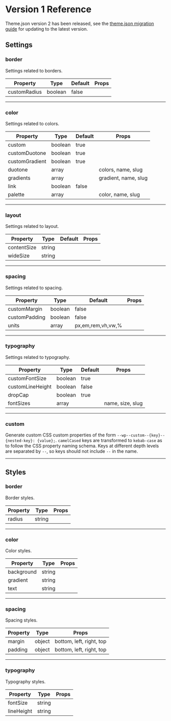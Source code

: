 # Version 1 Reference

Theme.json version 2 has been released, see the [theme.json migration guide](/docs/reference-guides/theme-json/theme-json-migrations.md#migrating-from-v1-to-v2) for updating to the latest version.

## Settings

### border

Settings related to borders.

| Property  | Type   | Default | Props  |
| ---       | ---    | ---    |---   |
| customRadius | boolean | false |  |

---

### color

Settings related to colors.

| Property  | Type   | Default | Props  |
| ---       | ---    | ---    |---   |
| custom | boolean | true |  |
| customDuotone | boolean | true |  |
| customGradient | boolean | true |  |
| duotone | array |  | colors, name, slug |
| gradients | array |  | gradient, name, slug |
| link | boolean | false |  |
| palette | array |  | color, name, slug |

---

### layout

Settings related to layout.

| Property  | Type   | Default | Props  |
| ---       | ---    | ---    |---   |
| contentSize | string |  |  |
| wideSize | string |  |  |

---

### spacing

Settings related to spacing.

| Property  | Type   | Default | Props  |
| ---       | ---    | ---    |---   |
| customMargin | boolean | false |  |
| customPadding | boolean | false |  |
| units | array | px,em,rem,vh,vw,% |  |

---

### typography

Settings related to typography.

| Property  | Type   | Default | Props  |
| ---       | ---    | ---    |---   |
| customFontSize | boolean | true |  |
| customLineHeight | boolean | false |  |
| dropCap | boolean | true |  |
| fontSizes | array |  | name, size, slug |

---

### custom

Generate custom CSS custom properties of the form `--wp--custom--{key}--{nested-key}: {value};`. `camelCased` keys are transformed to `kebab-case` as to follow the CSS property naming schema. Keys at different depth levels are separated by `--`, so keys should not include `--` in the name.


---
## Styles


### border

Border styles.

| Property  | Type   |  Props  |
| ---       | ---    |---   |
| radius | string |  |

---

### color

Color styles.

| Property  | Type   |  Props  |
| ---       | ---    |---   |
| background | string |  |
| gradient | string |  |
| text | string |  |

---

### spacing

Spacing styles.

| Property  | Type   |  Props  |
| ---       | ---    |---   |
| margin | object | bottom, left, right, top |
| padding | object | bottom, left, right, top |

---

### typography

Typography styles.

| Property  | Type   |  Props  |
| ---       | ---    |---   |
| fontSize | string |  |
| lineHeight | string |  |
